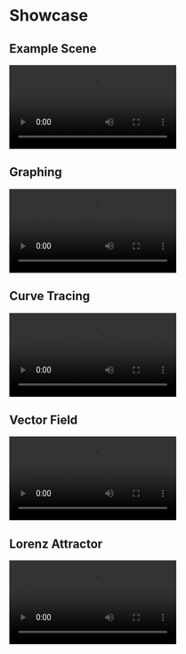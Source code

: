 # Showcase

## Example Scene

![](./assets/videos/example.mp4 ":include :type=video controls width=100% autoplay loop")

## Graphing

![](./assets/videos/graphing.mp4 ":include :type=video controls width=100% autoplay loop")

## Curve Tracing

![](./assets/videos/curveTracing.mp4 ":include :type=video controls width=100% autoplay loop")

## Vector Field

![](./assets/videos/vectorField.mp4 ":include :type=video controls width=100% autoplay loop")

## Lorenz Attractor

![](./assets/videos/lorenzAttractor.mp4 ":include :type=video controls width=100% autoplay loop")
